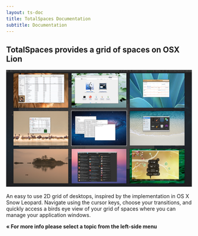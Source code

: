```yaml
---
layout: ts-doc
title: TotalSpaces Documentation
subtitle: Documentation
---
```


## TotalSpaces provides a grid of spaces on OSX Lion

<img src="/images/grid-view.png">

An easy to use 2D grid of desktops, inspired by the implementation in OS X Snow Leopard. Navigate using the cursor keys, choose your transitions, and quickly access a birds eye view of your grid of spaces where you can manage your application windows.

**« For more info please select a topic from the left-side menu**


